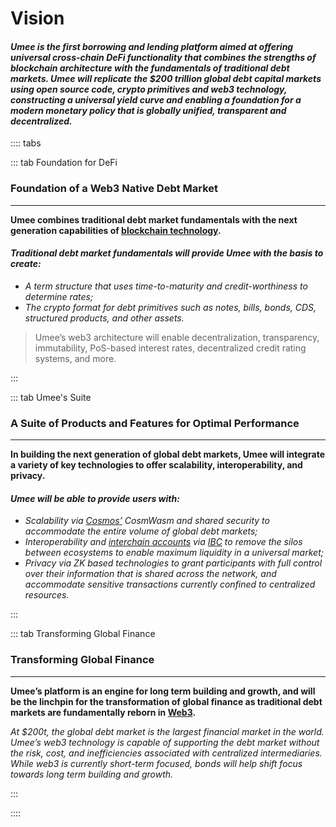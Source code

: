 # Vision

#### *Umee is the first borrowing and lending platform aimed at offering universal cross-chain DeFi functionality that combines the strengths of blockchain architecture with the fundamentals of traditional debt markets. Umee will replicate the $200 trillion global debt capital markets using open source code, crypto primitives and web3 technology, constructing a universal yield curve and enabling a foundation for a modern monetary policy that is globally unified, transparent and decentralized.*

:::: tabs

::: tab Foundation for DeFi

### Foundation of a Web3 Native Debt Market

****

**Umee combines traditional debt market fundamentals with the next generation capabilities of [blockchain technology](/learn-the-basics/blockchain-basics/what-is-blockchain).**

#### _Traditional debt market fundamentals will provide Umee with the basis to create:_

- _A term structure that uses time-to-maturity and credit-worthiness to determine rates;_
- _The crypto format for debt primitives such as notes, bills, bonds, CDS, structured products, and other assets._

> Umee’s web3 architecture will enable decentralization, transparency, immutability, PoS-based interest rates, decentralized credit rating systems, and more.


:::

::: tab Umee's Suite

### A Suite of Products and Features for Optimal Performance

****

**In building the next generation of global debt markets, Umee will integrate a variety of key technologies to offer scalability, interoperability, and privacy.**

#### _Umee will be able to provide users with:_

- _Scalability via [Cosmos’](/learn-the-basics/cosmos-basics/what-is-cosmos) CosmWasm and shared security to accommodate the entire volume of global debt markets;_
- _Interoperability and [interchain accounts](/learn-the-basics/cosmos-basics/interchain-accounts) via [IBC](/learn-the-basics/cosmos-basics/what-is-ibc) to remove the silos between ecosystems to enable maximum liquidity in a universal market;_
- _Privacy via ZK based technologies to grant participants with full control over their information that is shared across the network, and accommodate sensitive transactions currently confined to centralized resources._

:::

::: tab Transforming Global Finance

### Transforming Global Finance

****

**Umee’s platform is an engine for long term building and growth, and will be the linchpin for the transformation of global finance as traditional debt markets are fundamentally reborn in [Web3](/learn-the-basics/crypto-basics/what-is-web3).**

_At $200t, the global debt market is the largest financial market in the world. Umee’s web3 technology is capable of supporting the debt market without the risk, cost, and inefficiencies associated with centralized intermediaries. While web3 is currently short-term focused, bonds will help shift focus towards long term building and growth._

:::

::::
